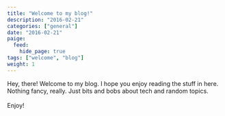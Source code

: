 ```yaml
---
title: "Welcome to my blog!"
description: "2016-02-21"
categories: ["general"]
date: "2016-02-21"
paige:
  feed:
    hide_page: true
tags: ["welcome", "blog"]
weight: 1
---
```


Hey, there! Welcome to my blog. I hope you enjoy reading the stuff in here. Nothing fancy, really. Just bits and bobs about tech and random topics.<br/><br/>
Enjoy!

<br>
